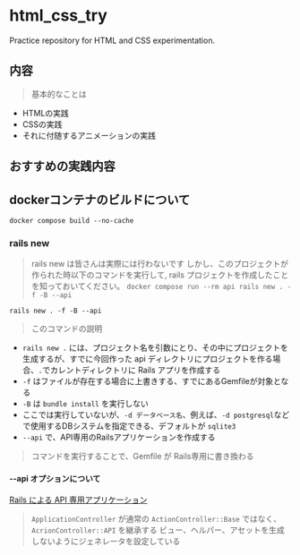 # html_css_try
Practice repository for HTML and CSS experimentation.
## 内容
> 基本的なことは
- HTMLの実践
- CSSの実践
- それに付随するアニメーションの実践

## おすすめの実践内容


## dockerコンテナのビルドについて
>
`docker compose build --no-cache`

### rails new
> rails new は皆さんは実際には行わないです
> しかし、このプロジェクトが作られた時以下のコマンドを実行して,
> rails プロジェクトを作成したことを知っておいてください。
`docker compose run --rm api rails new . -f -B --api`

`rails new . -f -B --api`
> このコマンドの説明
- `rails new .` には、プロジェクト名を引数にとり、その中にプロジェクトを生成するが、すでに今回作った api ディレクトリにプロジェクトを作る場合、`.`でカレントディレクトリに Rails アプリを作成する
- `-f` はファイルが存在する場合に上書きする、すでにあるGemfileが対象となる
- `-B` は `bundle install` を実行しない
- ここでは実行していないが、`-d データベース名`、例えば、`-d postgresql`などで使用するDBシステムを指定できる、デフォルトが `sqlite3`
- `--api` で、API専用のRailsアプリケーションを作成する

> コマンドを実行することで、Gemfile が Rails専用に書き換わる
#### --api オプションについて
[Rails による API 専用アプリケーション](https://railsguides.jp/api_app.html)
> `ApplicationController` が通常の `ActionController::Base` ではなく、`AcrionController::API` を継承する
> ビュー、ヘルパー、アセットを生成しないようにジェネレータを設定している
